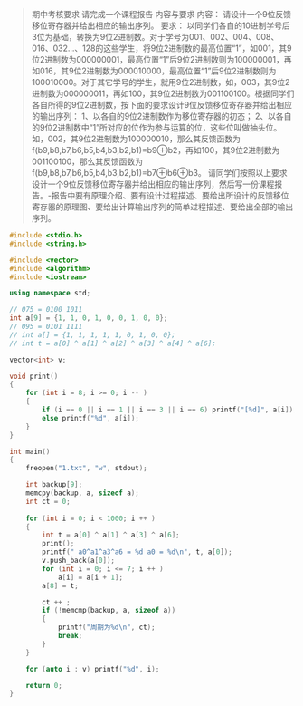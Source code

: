 >期中考核要求
>请完成一个课程报告
>内容与要求
>内容： 
>	请设计一个9位反馈移位寄存器并给出相应的输出序列。 
>要求： 
>	以同学们各自的10进制学号后3位为基础，转换为9位2进制数。对于学号为001、002、004、008、016、032...、128的这些学生，将9位2进制数的最高位置“1”，如001，其9位2进制数为000000001，最高位置“1”后9位2进制数则为100000001，再如016，其9位2进制数为000010000，最高位置“1”后9位2进制数则为100010000。对于其它学号的学生，就用9位2进制数，如，003，其9位2进制数为000000011，再如100，其9位2进制数为001100100。根据同学们各自所得的9位2进制数，按下面的要求设计9位反馈移位寄存器并给出相应的输出序列： 
>1、以各自的9位2进制数作为移位寄存器的初态； 
>2、以各自的9位2进制数中“1”所对应的位作为参与运算的位，这些位叫做抽头位。如，002，其9位2进制数为100000010，那么其反馈函数为f(b9,b8,b7,b6,b5,b4,b3,b2,b1)=b9⊕b2，再如100，其9位2进制数为001100100，那么其反馈函数为f(b9,b8,b7,b6,b5,b4,b3,b2,b1)=b7⊕b6⊕b3。
>	请同学们按照以上要求设计一个9位反馈移位寄存器并给出相应的输出序列，然后写一份课程报告。-报告中要有原理介绍、要有设计过程描述、要给出所设计的反馈移位寄存器的原理图、要给出计算输出序列的简单过程描述、要给出全部的输出序列。

```cpp
#include <stdio.h>
#include <string.h>

#include <vector>
#include <algorithm>
#include <iostream>

using namespace std;

// 075 = 0100 1011
int a[9] = {1, 1, 0, 1, 0, 0, 1, 0, 0};
// 095 = 0101 1111
// int a[] = {1, 1, 1, 1, 1, 0, 1, 0, 0};
// int t = a[0] ^ a[1] ^ a[2] ^ a[3] ^ a[4] ^ a[6];

vector<int> v;

void print()
{
    for (int i = 8; i >= 0; i -- )
    {
        if (i == 0 || i == 1 || i == 3 || i == 6) printf("[%d]", a[i]);
        else printf("%d", a[i]);
    }
}

int main()
{
    freopen("1.txt", "w", stdout);

    int backup[9];
    memcpy(backup, a, sizeof a);
    int ct = 0;
    
    for (int i = 0; i < 1000; i ++ )
    {
        int t = a[0] ^ a[1] ^ a[3] ^ a[6];
        print();
        printf(" a0^a1^a3^a6 = %d a0 = %d\n", t, a[0]);
        v.push_back(a[0]);
        for (int i = 0; i <= 7; i ++ )
            a[i] = a[i + 1];
        a[8] = t;

        ct ++ ;
        if (!memcmp(backup, a, sizeof a))
        {
            printf("周期为%d\n", ct);
            break;
        }
    }

    for (auto i : v) printf("%d", i);

    return 0;
}
```

